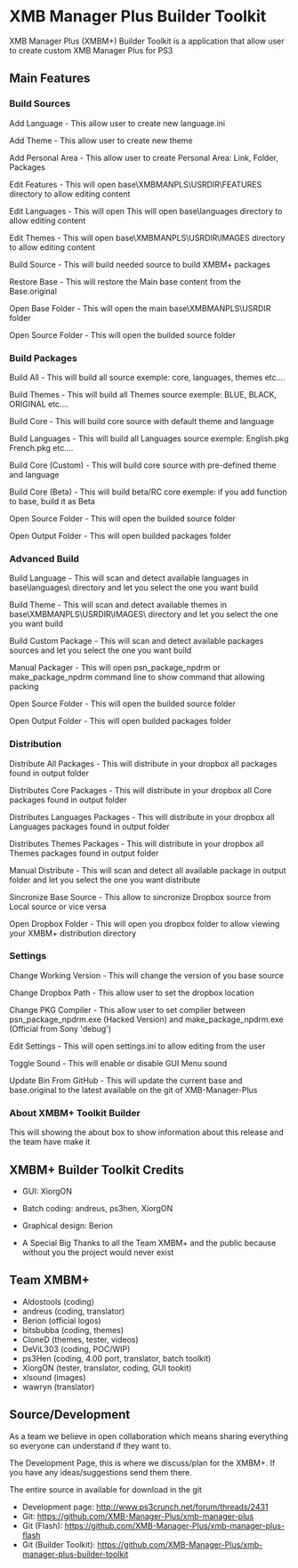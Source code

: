 XMB Manager Plus Builder Toolkit
=================================

XMB Manager Plus (XMBM+) Builder Toolkit is a application that allow user to create custom XMB Manager Plus for PS3

## Main Features

### Build Sources

Add Language - This allow user to create new language.ini

Add Theme - This allow user to create new theme

Add Personal Area - This allow user to create Personal Area: Link, Folder, Packages

Edit Features - This will open base\XMBMANPLS\USRDIR\FEATURES directory to allow editing content

Edit Languages - This will open This will open base\languages directory to allow editing content

Edit Themes - This will open base\XMBMANPLS\USRDIR\IMAGES directory to allow editing content

Build Source - This will build needed source to build XMBM+ packages

Restore Base - This will restore the Main base content from the Base.original

Open Base Folder - This will open the main base\XMBMANPLS\USRDIR folder

Open Source Folder - This will open the builded source folder

### Build Packages

Build All - This will build all source exemple: core, languages, themes etc....

Build Themes - This will build all Themes source exemple: BLUE, BLACK, ORIGINAL etc....

Build Core - This will build core source with default theme and language

Build Languages - This will build all Languages source exemple: English.pkg French.pkg etc....

Build Core (Custom) - This will build core source with pre-defined theme and language

Build Core (Beta) - This will build beta/RC core exemple: if you add function to base, build it as Beta

Open Source Folder - This will open the builded source folder

Open Output Folder - This will open builded packages folder

### Advanced Build

Build Language - This will scan and detect available languages in base\languages\ directory and let you select the one you want build

Build Theme - This will scan and detect available themes in base\XMBMANPLS\USRDIR\IMAGES\ directory and let you select the one you want build

Build Custom Package - This will scan and detect available packages sources and let you select the one you want build

Manual Packager - This will open psn_package_npdrm or make_package_npdrm command line to show command that allowing packing

Open Source Folder - This will open the builded source folder

Open Output Folder - This will open builded packages folder

### Distribution

Distribute All Packages - This will distribute in your dropbox all packages found in output folder

Distributes Core Packages - This will distribute in your dropbox all Core packages found in output folder

Distributes Languages Packages - This will distribute in your dropbox all Languages packages found in output folder

Distributes Themes Packages - This will distribute in your dropbox all Themes packages found in output folder   
 
Manual Distribute - This will scan and detect all available package in output folder and let you select the one you want distribute

Sincronize Base Source - This allow to sincronize Dropbox source from Local source or vice versa

Open Dropbox Folder - This will open you dropbox folder to allow viewing your XMBM+ distribution directory

### Settings

Change Working Version - This will change the version of you base source

Change Dropbox Path - This allow user to set the dropbox location

Change PKG Compiler - This allow user to set compiler between psn_package_npdrm.exe (Hacked Version) and make_package_npdrm.exe (Official from Sony 'debug')

Edit Settings - This will open settings.ini to allow editing from the user
 
Toggle Sound - This will enable or disable GUI Menu sound

Update Bin From GitHub - This will update the current base and base.original to the latest available on the git of XMB-Manager-Plus

### About XMBM+ Toolkit Builder

This will showing the about box to show information about this release and the team have make it

## XMBM+ Builder Toolkit Credits

-  GUI: XiorgON
-  Batch coding: andreus, ps3hen, XiorgON
-  Graphical design: Berion

-  A Special Big Thanks to all the Team XMBM+ and the public because without you the project would never exist

## Team XMBM+

-  Aldostools (coding)
-  andreus (coding, translator)
-  Berion (official logos)
-  bitsbubba (coding, themes)
-  CloneD (themes, tester, videos)
-  DeViL303 (coding, POC/WIP)
-  ps3Hen (coding, 4.00 port, translator, batch toolkit)
-  XiorgON (tester, translator, coding, GUI tookit)
-  xlsound (images)
-  wawryn (translator)

## Source/Development

As a team we believe in open collaboration which means sharing everything so everyone can understand if they want to.

The Development Page, this is where we discuss/plan for the XMBM+. If you have any ideas/suggestions send them there.

The entire source in available for download in the git

-  Development page: http://www.ps3crunch.net/forum/threads/2431
-  Git: https://github.com/XMB-Manager-Plus/xmb-manager-plus
-  Git (Flash): https://github.com/XMB-Manager-Plus/xmb-manager-plus-flash
-  Git (Builder Toolkit): https://github.com/XMB-Manager-Plus/xmb-manager-plus-builder-toolkit
